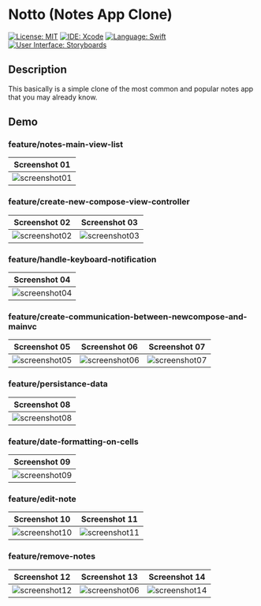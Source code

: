 # Notto (Notes App Clone)
[![License: MIT](https://img.shields.io/badge/License-MIT-yellow.svg)](https://opensource.org/licenses/MIT)
[![IDE: Xcode](https://img.shields.io/badge/IDE-Xcode%2011-blue.svg)](https://developer.apple.com/xcode/)
[![Language: Swift](https://img.shields.io/badge/Language-Swift-red.svg)](https://swift.org/blog/)
[![User Interface: Storyboards](https://img.shields.io/badge/User%20Interface-Storyboards-green)](https://developer.apple.com/xcode/interface-builder/)

## Description
This basically is a simple clone of the most common and popular notes app that you may already know.

## Demo
### feature/notes-main-view-list
| Screenshot 01 |
| ------------- |
| ![screenshot01](.screenshots/screenshot01.png) |

### feature/create-new-compose-view-controller
| Screenshot 02 | Screenshot 03 |
| ------------- |  ------------- |
| ![screenshot02](.screenshots/screenshot02.png) | ![screenshot03](.screenshots/screenshot03.png) |

### feature/handle-keyboard-notification
| Screenshot 04 |
| ------------- |
| ![screenshot04](.screenshots/screenshot04.png) |

### feature/create-communication-between-newcompose-and-mainvc
| Screenshot 05 | Screenshot 06 | Screenshot 07 |
| ------------- |  ------------ |  ------------ |
| ![screenshot05](.screenshots/screenshot05.png) | ![screenshot06](.screenshots/screenshot06.png) | ![screenshot07](.screenshots/screenshot07.png) |

### feature/persistance-data
| Screenshot 08 |
| ------------- |
| ![screenshot08](.screenshots/screenshot08.png) |

### feature/date-formatting-on-cells
| Screenshot 09 |
| ------------- |
| ![screenshot09](.screenshots/screenshot09.png) |

### feature/edit-note
| Screenshot 10 | Screenshot 11 |
| ------------- |  ------------- |
| ![screenshot10](.screenshots/screenshot10.png) | ![screenshot11](.screenshots/screenshot11.png) |

### feature/remove-notes
| Screenshot 12 | Screenshot 13 | Screenshot 14 |
| ------------- |  ------------ |  ------------ |
| ![screenshot12](.screenshots/screenshot12.png) | ![screenshot06](.screenshots/screenshot13.png) | ![screenshot14](.screenshots/screenshot14.png) |